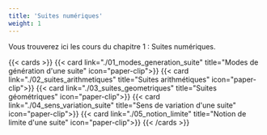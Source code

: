 ```yaml
---
title: 'Suites numériques'
weight: 1
---
```


Vous trouverez ici les cours du chapitre 1 : Suites numériques.

{{< cards >}}
  {{< card link="./01_modes_generation_suite" title="Modes de génération d'une suite" icon="paper-clip">}}
    {{< card link="./02_suites_arithmetiques" title="Suites arithmétiques" icon="paper-clip">}}
    {{< card link="./03_suites_geometriques" title="Suites géométriques" icon="paper-clip">}}
    {{< card link="./04_sens_variation_suite" title="Sens de variation d'une suite" icon="paper-clip">}}
    {{< card link="./05_notion_limite" title="Notion de limite d'une suite" icon="paper-clip">}}
{{< /cards >}}